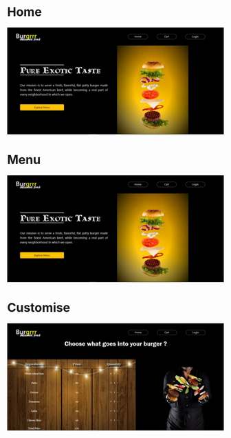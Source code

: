 # Home
![alt text](https://github.com/Anandupr2000/Burgrrr/blob/master/screenshots/home1.jpg?raw=true)
# Menu
![alt text](https://github.com/Anandupr2000/Burgrrr/blob/master/screenshots/home2.jpg?raw=true)
# Customise
![alt text](https://github.com/Anandupr2000/Burgrrr/blob/master/screenshots/home3.jpg?raw=true)
